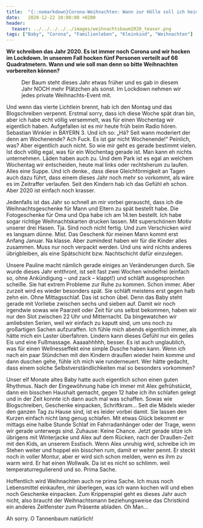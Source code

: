 ```yaml
---
title:  "{::nomarkdown}Corona-Weihnachten: Wann zur Hölle soll ich heimlich Geschenke einpacken?{:/}"
date:   2020-12-22 10:00:00 +0200
header:
  teaser: ../../../../../images/weihnachtsbaum2020_teaser.png
tags: ["Baby", "Corona", "Familienleben", "Kleinkind", "Weihnachten"]
---
```


**Wir schreiben das Jahr 2020. Es ist immer noch Corona und wir hocken im Lockdown. In unserem Fall hocken fünf Personen verteilt auf 66 Quadratmetern. Wann und wie soll man denn so bitte Weihnachten vorbereiten können?**

<figure>
  <img src="../../../../../images/weihnachtsbaum2020.png" alt="">
  <figcaption>Der Baum steht dieses Jahr etwas früher und es gab in diesem Jahr NOCH mehr Plätzchen als sonst. Im Lockdown nehmen wir jedes private Weihnachts-Event mit.</figcaption>
</figure> 

Und wenn das vierte Lichtlein brennt, hab ich den Montag und das Blogschreiben verpennt. Erstmal sorry, dass ich diese Woche spät dran bin, aber ich habe echt völlig versemmelt, was für einen Wochentag wir eigentlich haben. Aufgefallen ist es mir heute früh beim Radio hören. Sebastian Winkler in BAYERN 3. Und ich so: „Hä? Seit wann moderiert der denn am Wochenende? Ach Fuck. Es ist gar nicht Wochenende!“ Peinlich, was? Aber eigentlich auch nicht. So wie mir geht es gerade bestimmt vielen. Ist doch völlig egal, was für ein Wochentag gerade ist. Man kann eh nichts unternehmen. Läden haben auch zu. Und dem Park ist es egal an welchem Wochentag wir entscheiden, heute mal links oder rechtsherum zu laufen. Alles eine Suppe. Und ich denke., dass diese Gleichförmigkeit an Tagen auch dazu führt, dass einem dieses Jahr noch mehr so vorkommt, als wäre es im Zeitraffer verlaufen. Seit den Kindern hab ich das Gefühl eh schon. Aber 2020 ist einfach noch krasser. 

Jedenfalls ist das Jahr so schnell an mir vorbei gerauscht, dass ich die Weihnachtsgeschenke für Mann und Eltern zu spät bestellt habe. Die Fotogeschenke für Oma und Opa habe ich am 14.ten bestellt. Ich habe sogar richtige Weihnachtskarten drucken lassen. Mit superschönem Motiv unserer drei Hasen. Tja. Sind noch nicht fertig. Und zum Verschicken wird es langsam dünne. Mist. Das Geschenk für meinen Mann kommt erst Anfang Januar. Na klasse. Aber zumindest haben wir für die Kinder alles zusammen. Muss nur noch verpackt werden. Und uns wird nichts anderes übrigbleiben, als eine Spätschicht bzw. Nachtschicht dafür einzulegen. 

Unsere Pauline macht nämlich gerade einiges an Veränderungen durch. Sie wurde dieses Jahr entthront, ist seit fast zwei Wochen windelfrei (einfach so, ohne Ankündigung – und zack – klappt!) und schläft ausgesprochen scheiße. Sie hat extrem Probleme zur Ruhe zu kommen. Schon immer. Aber zurzeit wird es wieder besonders spät. Sie schläft meistens erst gegen halb zehn ein. Ohne Mittagsschlaf. Das ist schon übel. Denn das Baby steht gerade mit Vorliebe zwischen sechs und sieben auf. Damit wir noch irgendwie sowas wie Paarzeit oder Zeit für uns selbst bekommen, haben wir nur den Slot zwischen 22 Uhr und Mitternacht. Da bingewatchen wir amliebsten Serien, weil wir einfach zu kaputt sind, um uns noch zu großartigen Sachen aufzuraffen. Ich fühle mich abends eigentlich immer, als hätte mich ein Laster überfahren. Lindern kann dieses Gefühl nur ein geiles Eis und eine Fußmassage. Aaaaahhhhh, besser. Es ist auch unglaublich, was für einen Wellnesseffekt eine simple Dusche haben kann. Wenn ich nach ein paar Stündchen mit den Kindern draußen wieder heim komme und dann duschen gehe, fühle ich mich wie runderneuert. Wer hätte gedacht, dass einem solche Selbstverständlichkeiten mal so besonders vorkommen?

Unser elf Monate altes Baby hatte auch eigentlich schon einen guten Rhythmus. Nach der Eingewöhnung habe ich immer mit Alex gefrühstückt, dann ein bisschen Haushalt gemacht, gegen 12 habe ich ihn schlafen gelegt und in der Zeit konnte ich dann auch mal was schaffen. Sowas wie Blogschreiben, Geschenke einpacken, Schriftkram… Seit die Mädels wieder den ganzen Tag zu Hause  sind, ist es leider vorbei damit. Sie lassen den Kurzen einfach nicht lang genug schlafen. Mit etwas Glück bekommt er mittags eine halbe Stunde Schlaf im Fahrradanhänger oder der Trage, wenn wir gerade unterwegs sind. Zuhause: Keine Chance. Jetzt gerade sitze ich übrigens mit Winterjacke und Alex auf dem Rücken, nach der Draußen-Zeit mit den Kids, an unserem Esstisch. Wenn Alex unruhig wird, schreibe ich im Stehen weiter und hoppel ein bisschen rum, damit er weiter pennt. Er steckt noch in voller Montur, aber er wird sich schon melden, wenn es ihm zu warm wird. Er hat einen Wollwalk. Da ist es nicht so schlimm. weil temperaturregulierend und so. Prima Sache. 

Hoffentlich wird Weihnachten auch ne prima Sache. Ich muss noch Lebensmittel einkaufen, mir überlegen, was ich wann kochen will und eben noch Geschenke einpacken. Zum Krippenspiel geht es dieses Jahr auch nicht, also braucht der Weihnachtsmann beziehungsweise das Christkind ein anderes Zeitfenster zum Präsente abladen. Oh Man… 

Ah sorry. O Tannenbaum natürlich!









 








 

   



















  












 






 





  


  






					 


 
 








